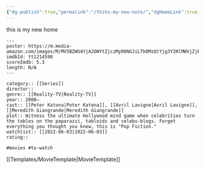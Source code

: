 ```yaml
---
{"dg-publish":true,"permalink":"/thihs-my-new-note/","dgHomeLink":true,"dgPassFrontmatter":true}
---
```




this is my new home


<div class="transclusion internal-embed is-loaded"><div class="markdown-embed">

<div class="markdown-embed-title">



</div>

```
---
poster: https://m.media-amazon.com/images/M/MV5BZWU4YjA2OWYtZjczMy00NGJiLTk0MzQtYjg3Y2NlMWVjZjEyXkEyXkFqcGdeQXVyMTM4MzY1MDI@._V1_SX300.jpg
imdbId: tt1214590
scoreImdb: 5.3
length: N/A
---

category:: [[Series]]
director::  
genre:: [[Reality-TV|Reality-TV]]
year:: 2008–
cast:: [[Peter Katona|Peter Katona]], [[Avril Lavigne|Avril Lavigne]], [[Meredith Giangrande|Meredith Giangrande]]
plot:: Witness the ultimate Hollywood mind game when celebrities turn the tables on the paparazzi, tabloids and celebu-blogs. Forget everything you thought you knew, this is "Pop Fiction."
watchlist:: [[2022-06-03|2022-06-03]]
rating::

#movies #to-watch
```

</div></div>


[[Templates/MovieTemplate|MovieTemplate]]

